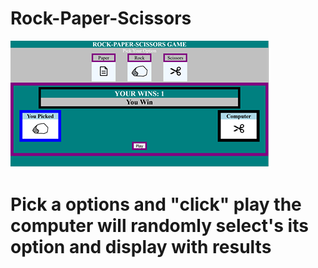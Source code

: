 # Rock-Paper-Scissors

<img  src="resources/R-P-S-thumbnail.png" alt="photo of Rock-Paper-Scissors game" >


<h1>Pick a options and "click" play the computer will randomly select's its option and display with results</h1>
